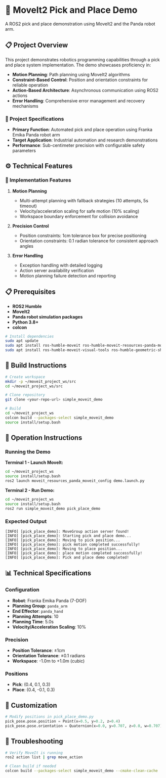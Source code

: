 # 🤖 MoveIt2 Pick and Place Demo

A ROS2 pick and place demonstration using MoveIt2 and the Panda robot arm.

## 📋 Project Overview

This project demonstrates robotics programming capabilities through a pick and place system implementation. The demo showcases proficiency in:

- **Motion Planning**: Path planning using MoveIt2 algorithms
- **Constraint-Based Control**: Position and orientation constraints for reliable operation
- **Action-Based Architecture**: Asynchronous communication using ROS2 actions
- **Error Handling**: Comprehensive error management and recovery mechanisms

### 🎯 Project Specifications

- **Primary Function**: Automated pick and place operation using Franka Emika Panda robot arm
- **Target Application**: Industrial automation and research demonstrations
- **Performance**: Sub-centimeter precision with configurable safety parameters

## ⚙️ Technical Features

### 🔧 Implementation Features

1. **Motion Planning**
   - Multi-attempt planning with fallback strategies (10 attempts, 5s timeout)
   - Velocity/acceleration scaling for safe motion (10% scaling)
   - Workspace boundary enforcement for collision avoidance

2. **Precision Control**
   - Position constraints: 1cm tolerance box for precise positioning
   - Orientation constraints: 0.1 radian tolerance for consistent approach angles

3. **Error Handling**
   - Exception handling with detailed logging
   - Action server availability verification
   - Motion planning failure detection and reporting

## 📋 Prerequisites

- **ROS2 Humble**
- **MoveIt2**
- **Panda robot simulation packages**
- **Python 3.8+**
- **colcon**

```bash
# Install dependencies
sudo apt update
sudo apt install ros-humble-moveit ros-humble-moveit-resources-panda-moveit-config
sudo apt install ros-humble-moveit-visual-tools ros-humble-geometric-shapes
```

## 🚀 Build Instructions

```bash
# Create workspace
mkdir -p ~/moveit_project_ws/src
cd ~/moveit_project_ws/src

# Clone repository
git clone <your-repo-url> simple_moveit_demo

# Build
cd ~/moveit_project_ws
colcon build --packages-select simple_moveit_demo
source install/setup.bash
```

## 🎯 Operation Instructions

### Running the Demo

**Terminal 1 - Launch MoveIt:**
```bash
cd ~/moveit_project_ws
source install/setup.bash
ros2 launch moveit_resources_panda_moveit_config demo.launch.py
```

**Terminal 2 - Run Demo:**
```bash
cd ~/moveit_project_ws
source install/setup.bash
ros2 run simple_moveit_demo pick_place_demo
```

### Expected Output

```
[INFO] [pick_place_demo]: MoveGroup action server found!
[INFO] [pick_place_demo]: Starting pick and place demo...
[INFO] [pick_place_demo]: Moving to pick position...
[INFO] [pick_place_demo]: pick motion completed successfully!
[INFO] [pick_place_demo]: Moving to place position...
[INFO] [pick_place_demo]: place motion completed successfully!
[INFO] [pick_place_demo]: Pick and place demo completed!
```

## 📊 Technical Specifications

### Configuration
- **Robot**: Franka Emika Panda (7-DOF)
- **Planning Group**: `panda_arm`
- **End Effector**: `panda_hand`
- **Planning Attempts**: 10
- **Planning Time**: 5.0s
- **Velocity/Acceleration Scaling**: 10%

### Precision
- **Position Tolerance**: ±1cm
- **Orientation Tolerance**: ±0.1 radians
- **Workspace**: -1.0m to +1.0m (cubic)

### Positions
- **Pick**: (0.4, 0.1, 0.3)
- **Place**: (0.4, -0.1, 0.3)

## 🔧 Customization

```python
# Modify positions in pick_place_demo.py
pick_pose.pose.position = Point(x=0.5, y=0.2, z=0.4)
pick_pose.pose.orientation = Quaternion(x=0.0, y=0.707, z=0.0, w=0.707)
```

## 🚨 Troubleshooting

```bash
# Verify MoveIt is running
ros2 action list | grep move_action

# Clean build if needed
colcon build --packages-select simple_moveit_demo --cmake-clean-cache
```
